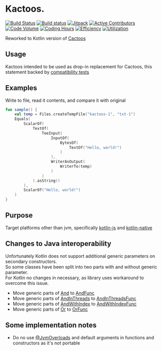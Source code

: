 # Kactoos.

[![Build Status](https://travis-ci.org/neonailol/kactoos.svg?branch=master)](https://travis-ci.org/neonailol/kactoos)
[![Build status](https://ci.appveyor.com/api/projects/status/github/neonailol/kactoos?branch=master&svg=true)](https://ci.appveyor.com/project/neonailol/kactoos)
[![Jitpack](https://jitpack.io/v/neonailol/kactoos.svg)](https://jitpack.io/#neonailol/kactoos)
[![Active Contributors](https://api.gitential.com/accounts/444/projects/511/badges/active-contributors.svg)](https://gitential.com/accounts/444/projects/511/share?uuid=5d5264cf-c89c-4168-8eee-9ab8f75a8802&utm_source=shield&utm_medium=shield&utm_campaign=511)
[![Code Volume](https://api.gitential.com/accounts/444/projects/511/badges/code-volume.svg)](https://gitential.com/accounts/444/projects/511/share?uuid=5d5264cf-c89c-4168-8eee-9ab8f75a8802&utm_source=shield&utm_medium=shield&utm_campaign=511)
[![Coding Hours](https://api.gitential.com/accounts/444/projects/511/badges/coding-hours.svg)](https://gitential.com/accounts/444/projects/511/share?uuid=5d5264cf-c89c-4168-8eee-9ab8f75a8802&utm_source=shield&utm_medium=shield&utm_campaign=511)
[![Efficiency](https://api.gitential.com/accounts/444/projects/511/badges/efficiency.svg)](https://gitential.com/accounts/444/projects/511/share?uuid=5d5264cf-c89c-4168-8eee-9ab8f75a8802&utm_source=shield&utm_medium=shield&utm_campaign=511)
[![Utilization](https://api.gitential.com/accounts/444/projects/511/badges/utilization.svg)](https://gitential.com/accounts/444/projects/511/share?uuid=5d5264cf-c89c-4168-8eee-9ab8f75a8802&utm_source=shield&utm_medium=shield&utm_campaign=511)

Reworked to Kotlin version of [Cactoos](http://www.cactoos.org)

## Usage

Kactoos intended to be used as drop-in replacement for Cactoos, this statement backed by [compatibility tests](compatibility-tests)

## Examples

Write to file, read it contents, and compare it with original

```kotlin
fun sample() {
    val temp = Files.createTempFile("kactoos-1", "txt-1")
    Equals(
        ScalarOf(
            TextOf(
                TeeInput(
                    InputOf(
                        BytesOf(
                            TextOf("Hello, world!")
                        )
                    ),
                    WriterAsOutput(
                        WriterTo(temp)
                    )
                )
            ).asString()
        ),
        ScalarOf("Hello, world!")
    )
}
```

## Purpose

Target platforms other than jvm, specifically [kotlin-js](https://kotlinlang.org/docs/reference/js-overview.html) and [kotlin-native](https://kotlinlang.org/docs/reference/native-overview.html)

## Changes to Java interoperability

Unfortunately Kotlin does not support additional generic parameters on secondary constructors.<br />
So some classes have been split into two parts with and without generic parameter.<br />
For Kotlin no changes in necessary, as library uses workaround to overcome this issue.<br />  

* Move generic parts of [And](kactoos-jvm/src/main/kotlin/nnl/rocks/kactoos/scalar/And.kt) to [AndFunc](kactoos-jvm/src/main/kotlin/nnl/rocks/kactoos/scalar/AndFunc.kt)
* Move generic parts of [AndInThreads](kactoos-jvm/src/main/kotlin/nnl/rocks/kactoos/scalar/AndInThreads.kt) to [AndInThreadsFunc](kactoos-jvm/src/main/kotlin/nnl/rocks/kactoos/scalar/AndInThreadsFunc.kt)
* Move generic parts of [AndWithIndex](kactoos-jvm/src/main/kotlin/nnl/rocks/kactoos/scalar/AndWithIndex.kt) to [AndWithIndexFunc](kactoos-jvm/src/main/kotlin/nnl/rocks/kactoos/scalar/AndWithIndexFunc.kt)
* Move generic parts of [Or](kactoos-jvm/src/main/kotlin/nnl/rocks/kactoos/scalar/Or.kt) to [OrFunc](kactoos-jvm/src/main/kotlin/nnl/rocks/kactoos/scalar/OrFunc.kt)

## Some implementation notes

* Do no use [@JvmOverloads](https://kotlinlang.org/api/latest/jvm/stdlib/kotlin.jvm/-jvm-overloads/) and default arguments in functions and constructors as it's not portable

